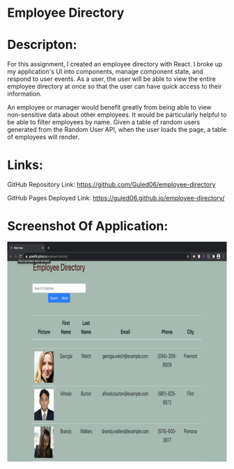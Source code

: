 # Employee Directory

# Descripton:

For this assignment, I created an employee directory with React. I broke up my application's UI into components, manage component state, and respond to user events. As a user, the user will be able to view the entire employee directory at once so that the user can have quick access to their information.

An employee or manager would benefit greatly from being able to view non-sensitive data about other employees. It would be particularly helpful to be able to filter employees by name. Given a table of random users generated from the Random User API, when the user loads the page, a table of employees will render.

# Links:

GitHub Repository Link: https://github.com/Guled06/employee-directory

GitHub Pages Deployed Link: https://guled06.github.io/employee-directory/

# Screenshot Of Application:

<img src="Docs/screenshotone.png">





